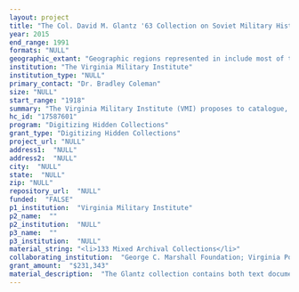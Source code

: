 ```yaml
--- 
layout: project 
title: "The Col. David M. Glantz '63 Collection on Soviet Military History"
year: 2015
end_range: 1991
formats: "NULL"
geographic_extant: "Geographic regions represented in include most of the Eurasian continent, ranging from Germany in the west, to the South Caucasus in the south, and Manchuria and Japan in the east. There also documents from the United States, including intelligence reports and communications within the US government."
institution: "The Virginia Military Institute"
institution_type: "NULL"
primary_contact: "Dr. Bradley Coleman"
size: "NULL"
start_range: "1918"
summary: "The Virginia Military Institute (VMI) proposes to catalogue, digitize, and release the Col. David M. Glantz '63 Collection on Soviet Military History. Col. Glantz is the premier historian of the Soviet military and the former head of the U.S. Army's Soviet Studies Office. This collection is the culmination of over 50 years of his extensive research and scholarship. It includes unique government documents, Soviet staff studies, and maps. This is a two-year project led by the Adams Center for Military History and Strategic Analysis at VMI in partnership with the George C. Marshall Foundation, the Virginia Polytechnic Institute & State University, and Washington and Lee University. Soviet armed forces played a critical role in global affairs from 1939-1991; this project will transform our collective understanding of 20th century international security affairs by giving scholars access to previously unavailable sources on Soviet military history."
hc_id: "17587601"
program: "Digitizing Hidden Collections"
grant_type: "Digitizing Hidden Collections"
project_url: "NULL"
address1:  "NULL"
address2:  "NULL"
city:  "NULL"
state:  "NULL"
zip: "NULL"
repository_url:  "NULL"
funded:  "FALSE"
p1_institution:  "Virginia Military Institute"
p2_name:  ""
p2_institution:  "NULL"
p3_name:  ""
p3_institution:  "NULL"
material_string: "<li>133 Mixed Archival Collections</li>"
collaborating_institution:  "George C. Marshall Foundation; Virginia Polytechnic and State University; Washington and Lee University"
grant_amount:  "$231,343"
material_description:  "The Glantz collection contains both text documents and still images, mostly maps, along with a limited number of photographs. The text documents include Soviet military records, Ministry of Defense studies, military textbooks and dissertations, interview transcriptions, U.S. intelligence reports, and scholarly articles. The collection of maps come from Germany, Japan, and the former Soviet Union, as well as a tremendous amount of David Glantz's own hand-drawn operation level maps of specific WWII operations.\n\nMost of the text documents have been collected from Soviet archives, and many were once classified. The Soviet military journals, general staff studies, and military textbooks and dissertations were obtained by David Glantz from Soviet (and later Russian) archives through intelligence channels, exchange agreements, and by purchase. \n\nAmong the most important text documents are a series of large multi-volume collections of Soviet General Staff studies on wartime experiences. Another sub-section consists of formerly secret, but now declassified General Staff Operational Studies of WWII battles, including Moscow, Berlin, and Belorussia. Source materials on Soviet force structure, German and US intelligence reports, and journals published by the Ministry of Defense are other important text documents. Finally, the collection includes a wide range of textbooks, detailed studies, and doctoral dissertations used at the Voroshilov General Staff Academy and Frunze Academy. \n\nDavid Glantz's original detailed day-by-day hand drawn maps of selected WWII operations are a treasure in their own right. The originals are unique, hand-drawn detailed depictions of important WWII operations. Lastly, the collection also has absorbed the collections of another scholar of the Soviet armed forces, the late Geography Professor Emeritus at Minnesota State University, Mankato, Dr. James F. Goff and Anya Kovarskaya, who was a emigre from the Soviet Union."
---
```

